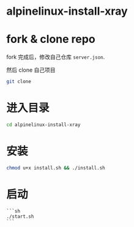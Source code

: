 # alpinelinux-install-xray

# fork & clone repo

fork 完成后，修改自己仓库 `server.json`.

然后 clone 自己项目

```sh
git clone
```

# 进入目录

```sh
cd alpinelinux-install-xray
```

# 安装

```sh
chmod u+x install.sh && ./install.sh
```

# 启动

    ```sh
    ./start.sh
    ```

